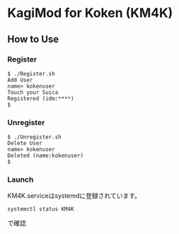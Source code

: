 # KagiMod for Koken (KM4K)

## How to Use

### Register

```
$ ./Register.sh 
Add User
name> kokenuser
Touch your Suica
Registered (idm:****)
$
```

### Unregister

```
$ ./Unregister.sh 
Delete User
name> kokenuser
Deleted (name:kokenuser)
$
```


### Launch

KM4K.serviceはsystemdに登録されています。

```
systemctl status KM4K
```

で確認